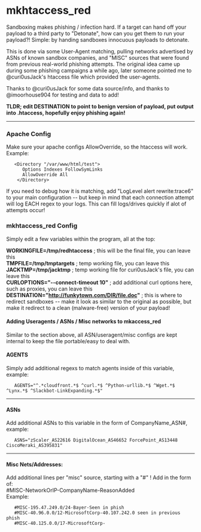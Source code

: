  # mkhtaccess_red

Sandboxing makes phishing / infection hard.  If a target can hand off your payload to a third party to "Detonate", how can you get them to run your payload?!    Simple:  by handing sandboxes innocuous payloads to detonate.

This is done via some User-Agent matching, pulling networks advertised by ASNs of known sandbox companies, and "MISC" sources that were found from previous real-world phishing attempts.    The original idea came up during some phishing campaigns a while ago, later someone pointed me to @curi0usJack's htaccess file which provided the user-agents.
 
 Thanks to @curi0usJack for some data source/info, and thanks to @imoorhouse904 for testing and data to add!
 
__TLDR; edit DESTINATION to point to benign version of payload, put output into .htaccess, hopefully enjoy phishing again!__

-------------------------------------
### Apache Config
Make sure your apache configs AllowOverride, so the htaccess will work.   Example:

       <Directory "/var/www/html/test">
          Options Indexes FollowSymLinks
          AllowOverride All
        </Directory>
        
If you need to debug how it is matching, add "LogLevel alert rewrite:trace6" to your main configuration -- but keep in mind that each connection attempt will log EACH regex to your logs.   This can fill logs/drives quickly if alot of attempts occur!

### mkhtaccess_red Config
Simply edit a few variables within the program, all at the top:

**WORKINGFILE=/tmp/redhtaccess** ; this will be the final file, you can leave this\
**TMPFILE=/tmp/tmptargets** ; temp working file, you can leave this\
**JACKTMP=/tmp/jacktmp** ; temp working file for curi0usJack's file, you can leave this\
**CURLOPTIONS="--connect-timeout 10"** ; add additional curl options here, such as proxies, you can leave this\
**DESTINATION="http://funkytown.com/DIR/file.doc"** ; this is where to redirect sandboxes -- make it look as similar to the original as possible, but make it redirect to a clean (malware-free) version of your payload!

#### Adding Useragents / ASNs / Misc networks to mkaccess_red
Similar to the section above, all ASN/useragent/misc configs are kept internal to keep the file portable/easy to deal with.

#### AGENTS
Simply add additional regexs to match agents inside of this variable, example:

       AGENTS="^.*cloudfront.*$ ^curl.*$ ^Python-urllib.*$ ^Wget.*$ ^Lynx.*$ ^Slackbot-LinkExpanding.*$"
---------------------------------------
#### ASNs
Add additional ASNs to this variable in the form of CompanyName_ASN#, example:

       ASNS="zScaler_AS22616 DigitalOcean_AS46652 ForcePoint_AS13448 CiscoMeraki_AS395831"
---------------------------------------
#### Misc Nets/Addresses:
Add additional lines per "misc" source, starting with a "#" !
Add in the form of:\
   #MISC-NetworkOrIP-CompanyName-ReasonAdded\
Example:

       #MISC-195.47.249.0/24-Bayer-Seen in phish
       #MISC-40.96.0.0/12-MicrosoftCorp-40.107.242.0 seen in previous phish
       #MISC-40.125.0.0/17-MicrosoftCorp-
